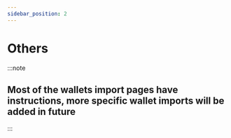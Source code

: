 ```yaml
---
sidebar_position: 2
---
```


# Others

:::note
## Most of the wallets import pages have instructions, more specific wallet imports will be added in future
:::
